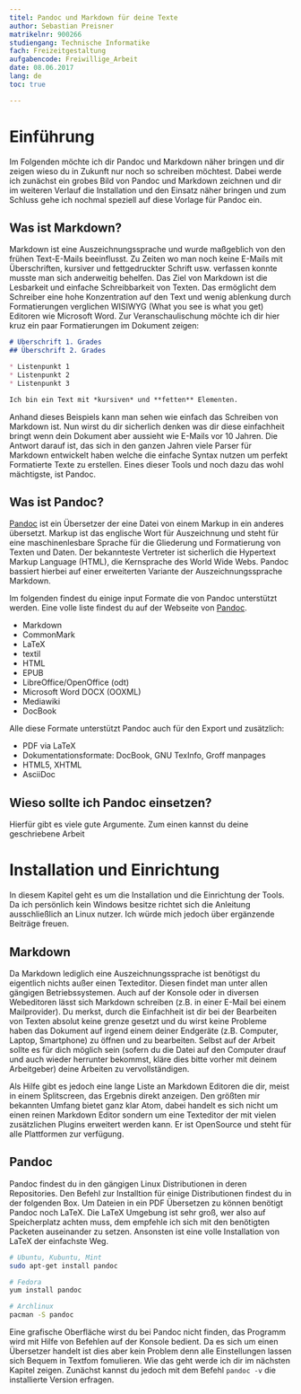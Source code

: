 ```yaml
---
titel: Pandoc und Markdown für deine Texte
author: Sebastian Preisner
matrikelnr: 900266
studiengang: Technische Informatike
fach: Freizeitgestaltung
aufgabencode: Freiwillige_Arbeit
date: 08.06.2017
lang: de
toc: true

---
```


# Einführung
Im Folgenden möchte ich dir Pandoc und Markdown näher bringen und dir zeigen wieso du in Zukunft nur noch so schreiben möchtest. Dabei werde ich zunächst ein grobes Bild von Pandoc und Markdown zeichnen und dir im weiteren Verlauf die Installation und den Einsatz näher bringen und zum Schluss gehe ich nochmal speziell auf diese Vorlage für Pandoc ein.

## Was ist Markdown?
Markdown ist eine Auszeichnungssprache und wurde maßgeblich von den frühen Text-E-Mails beeinflusst. Zu Zeiten wo man noch keine E-Mails mit Überschriften, kursiver und fettgedruckter Schrift usw. verfassen konnte musste man sich anderweitig behelfen. Das Ziel von Markdown ist die Lesbarkeit und einfache Schreibbarkeit von Texten. Das ermöglicht dem Schreiber eine hohe Konzentration auf den Text und wenig ablenkung durch Formatierungen verglichen WISIWYG (What you see is what you get) Editoren wie Microsoft Word. Zur Veranschaulischung möchte ich dir hier kruz ein paar Formatierungen im Dokument zeigen:

```markdown
# Überschrift 1. Grades
## Überschrift 2. Grades

* Listenpunkt 1
* Listenpunkt 2
* Listenpunkt 3

Ich bin ein Text mit *kursiven* und **fetten** Elementen.
```

Anhand dieses Beispiels kann man sehen wie einfach das Schreiben von Markdown ist. Nun wirst du dir sicherlich denken was dir diese einfachheit bringt wenn dein Dokument aber aussieht wie E-Mails vor 10 Jahren. Die Antwort darauf ist, das sich in den ganzen Jahren viele Parser für Markdown entwickelt haben welche die einfache Syntax nutzen um perfekt Formatierte Texte zu erstellen. Eines dieser Tools und noch dazu das wohl mächtigste, ist Pandoc.

## Was ist Pandoc?

[Pandoc](http://pandoc.org/) ist ein Übersetzer der eine Datei von einem Markup in ein anderes übersetzt. Markup ist das englische Wort für Auszeichnung und steht für eine maschinenlesbare Sprache für die Gliederung und Formatierung von Texten und Daten. Der bekannteste Vertreter ist sicherlich die Hypertext Markup Language (HTML), die Kernsprache des World Wide Webs. Pandoc bassiert hierbei auf einer erweiterten Variante der Auszeichnungssprache Markdown.

Im folgenden findest du einige input Formate die von Pandoc unterstützt werden. Eine volle liste findest du auf der Webseite von [Pandoc](http://pandoc.org/).

- Markdown
- CommonMark
- LaTeX
- textil
- HTML
- EPUB
- LibreOffice/OpenOffice (odt)
- Microsoft Word DOCX (OOXML)
- Mediawiki
- DocBook

Alle diese Formate unterstützt Pandoc auch für den Export und zusätzlich:

- PDF via LaTeX
- Dokumentationsformate: DocBook, GNU TexInfo, Groff manpages
- HTML5, XHTML
- AsciiDoc

## Wieso sollte ich Pandoc einsetzen?
Hierfür gibt es viele gute Argumente. Zum einen kannst du deine geschriebene Arbeit

# Installation und Einrichtung
In diesem Kapitel geht es um die Installation und die Einrichtung der Tools. Da ich persönlich kein Windows besitze richtet sich die Anleitung ausschließlich an Linux nutzer. Ich würde mich jedoch über ergänzende Beiträge freuen.

## Markdown
Da Markdown lediglich eine Auszeichnungssprache ist benötigst du eigentlich nichts außer einen Texteditor. Diesen findet man unter allen gängigen Betriebssystemen. Auch auf der Konsole oder in diversen Webeditoren lässt sich Markdown schreiben (z.B. in einer E-Mail bei einem Mailprovider). Du merkst, durch die Einfachheit ist dir bei der Bearbeiten von Texten absolut keine grenze gesetzt und du wirst keine Probleme haben das Dokument auf irgend einem deiner Endgeräte (z.B. Computer, Laptop, Smartphone) zu öffnen und zu bearbeiten. Selbst auf der Arbeit sollte es für dich möglich sein (sofern du die Datei auf den Computer drauf und auch wieder herrunter bekommst, kläre dies bitte vorher mit deinem Arbeitgeber) deine Arbeiten zu vervollständigen.

Als Hilfe gibt es jedoch eine lange Liste an Markdown Editoren die dir, meist in einem Splitscreen, das Ergebnis direkt anzeigen. Den größten mir bekannten Umfang bietet ganz klar Atom, dabei handelt es sich nicht um einen reinen Markdown Editor sondern um eine Texteditor der mit vielen zusätzlichen Plugins erweitert werden kann. Er ist OpenSource und steht für alle Plattformen zur verfügung.

## Pandoc
Pandoc findest du in den gängigen Linux Distributionen in deren Repositories. Den Befehl zur Installtion für einige Distributionen findest du in der folgenden Box. Um Dateien in ein PDF Übersetzen zu können benötigt Pandoc noch LaTeX. Die LaTeX Umgebung ist sehr groß, wer also auf Speicherplatz achten muss, dem empfehle ich sich mit den benötigten Packeten auseinander zu setzen. Ansonsten ist eine volle Installation von LaTeX der einfachste Weg.

```bash
# Ubuntu, Kubuntu, Mint
sudo apt-get install pandoc

# Fedora
yum install pandoc

# Archlinux
pacman -S pandoc
```

Eine grafische Oberfläche wirst du bei Pandoc nicht finden, das Programm wird mit Hilfe von Befehlen auf der Konsole bedient. Da es sich um einen Übersetzer handelt ist dies aber kein Problem denn alle Einstellungen lassen sich Bequem in Textfom fomulieren. Wie das geht werde ich dir im nächsten Kapitel zeigen. Zunächst kannst du jedoch mit dem Befehl `pandoc -v` die installierte Version erfragen.
